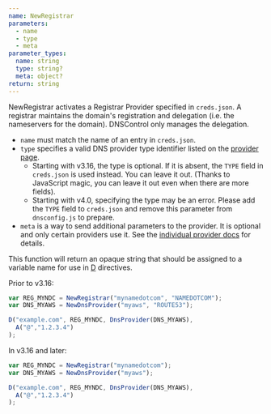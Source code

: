 ```yaml
---
name: NewRegistrar
parameters:
  - name
  - type
  - meta
parameter_types:
  name: string
  type: string?
  meta: object?
return: string
---
```


NewRegistrar activates a Registrar Provider specified in `creds.json`.
A registrar maintains the domain's registration and delegation (i.e. the
nameservers for the domain).  DNSControl only manages the delegation.

* `name` must match the name of an entry in `creds.json`.
* `type` specifies a valid DNS provider type identifier listed on the [provider page]({{site.github.url}}/provider-list).
  * Starting with v3.16, the type is optional. If it is absent, the `TYPE` field in `creds.json` is used instead. You can leave it out. (Thanks to JavaScript magic, you can leave it out even when there are more fields).
  * Starting with v4.0, specifying the type may be an error. Please add the `TYPE` field to `creds.json` and remove this parameter from `dnsconfig.js` to prepare.
* `meta` is a way to send additional parameters to the provider.  It is optional and only certain providers use it.  See the [individual provider docs]({{site.github.url}}/provider-list) for details.

This function will return an opaque string that should be assigned to a variable name for use in [D](#D) directives.

Prior to v3.16:

```js
var REG_MYNDC = NewRegistrar("mynamedotcom", "NAMEDOTCOM");
var DNS_MYAWS = NewDnsProvider("myaws", "ROUTE53");

D("example.com", REG_MYNDC, DnsProvider(DNS_MYAWS),
  A("@","1.2.3.4")
);
```

In v3.16 and later:

```js
var REG_MYNDC = NewRegistrar("mynamedotcom");
var DNS_MYAWS = NewDnsProvider("myaws");

D("example.com", REG_MYNDC, DnsProvider(DNS_MYAWS),
  A("@","1.2.3.4")
);
```
